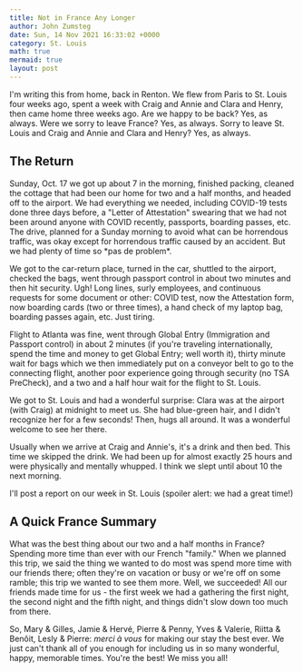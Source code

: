 ```yaml
---
title: Not in France Any Longer
author: John Zumsteg
date: Sun, 14 Nov 2021 16:33:02 +0000
category: St. Louis
math: true
mermaid: true
layout: post
---
```

I'm writing this from home, back in Renton. We flew from Paris to St. Louis four weeks ago, spent a week with Craig and Annie and Clara and Henry, then came home three weeks ago. Are we happy to be back? Yes, as always. Were we sorry to leave France? Yes, as always. Sorry to leave St. Louis and Craig and Annie and Clara and Henry? Yes, as always.
<h2>The Return</h2>
Sunday, Oct. 17 we got up about 7 in the morning, finished packing, cleaned the cottage that had been our home for two and a half months, and headed off to the airport. We had everything we needed, including  COVID-19 tests done three days before, a "Letter of Attestation" swearing that we had not been around anyone with COVID recently, passports, boarding passes, etc. The drive, planned for a Sunday morning to avoid what can be horrendous traffic, was okay except for horrendous traffic caused by an accident. But we had plenty of time so *pas de problem*.

We got to the car-return place, turned in the car, shuttled to the airport, checked the bags, went through passport control in about two minutes and then hit security. Ugh! Long lines, surly employees, and continuous requests for some document or other: COVID test, now the Attestation form, now boarding cards (two or three times), a hand check of my laptop bag, boarding passes again, etc. Just tiring.

Flight to Atlanta was fine, went through Global Entry (Immigration and Passport control) in about 2 minutes (if you're traveling internationally, spend the time and money to get Global Entry; well worth it), thirty minute wait for bags which we then immediately put on a conveyor belt to go to the connecting flight, another poor experience going through security (no TSA PreCheck), and a two and a half hour wait for the flight to St. Louis.

We got to St. Louis and had a wonderful surprise: Clara was at the airport (with Craig) at midnight to meet us. She had blue-green hair, and I didn't recognize her for a few seconds! Then, hugs all around. It was a wonderful welcome to see her there.

Usually when we arrive at Craig and Annie's, it's a drink and then bed. This time we skipped the drink. We had been up for almost exactly 25 hours and were physically and mentally whupped. I think we slept until about 10 the next morning.

I'll post a report on our week in St. Louis (spoiler alert: we had a great time!)
<h2>A Quick France Summary</h2>
What was the best thing about our two and a half months in France? Spending more time than ever with our French "family." When we planned this trip, we said the thing we wanted to do most was spend more time with our friends there; often they're on vacation or busy or we're off on some ramble; this trip we wanted to see them more. Well, we succeeded! All our friends made time for us - the first week we had a gathering the first night, the second night and the fifth night, and things didn't slow down too much from there. 

So, Mary & Gilles, Jamie & Hervé, Pierre & Penny, Yves & Valerie, Riitta & Benôit, Lesly & Pierre: *merci à vous* for making our stay the best ever. We just can't thank all of you enough for including us in so many wonderful, happy, memorable times. You're the best! We miss you all!
